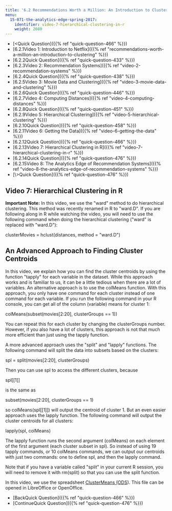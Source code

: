 ```yaml
---
title: '6.2 Recommendations Worth a Million: An Introduction to Clustering '
menu:
  15-071-the-analytics-edge-spring-2017:
    identifier: video-7-hierarchical-clustering-in-r
    weight: 2080
---
```

*   [<Quick Question]({{% ref "quick-question-466" %}})
*   [6.2.1Video 1: Introduction to Netflix]({{% ref "recommendations-worth-a-million-an-introduction-to-clustering" %}})
*   [6.2.2Quick Question]({{% ref "quick-question-433" %}})
*   [6.2.3Video 2: Recommendation Systems]({{% ref "video-2-recommendation-systems" %}})
*   [6.2.4Quick Question]({{% ref "quick-question-438" %}})
*   [6.2.5Video 3: Movie Data and Clustering]({{% ref "video-3-movie-data-and-clustering" %}})
*   [6.2.6Quick Question]({{% ref "quick-question-446" %}})
*   [6.2.7Video 4: Computing Distances]({{% ref "video-4-computing-distances" %}})
*   [6.2.8Quick Question]({{% ref "quick-question-451" %}})
*   [6.2.9Video 5: Hierarchical Clustering]({{% ref "video-5-hierarchical-clustering" %}})
*   [6.2.10Quick Question]({{% ref "quick-question-458" %}})
*   [6.2.11Video 6: Getting the Data]({{% ref "video-6-getting-the-data" %}})
*   [6.2.12Quick Question]({{% ref "quick-question-466" %}})
*   [6.2.13Video 7: Hierarchical Clustering in R]({{% ref "video-7-hierarchical-clustering-in-r" %}})
*   [6.2.14Quick Question]({{% ref "quick-question-476" %}})
*   [6.2.15Video 8: The Analytics Edge of Recommendation Systems]({{% ref "video-8-the-analytics-edge-of-recommendation-systems" %}})
*   [\\>Quick Question]({{% ref "quick-question-476" %}})

Video 7: Hierarchical Clustering in R
-------------------------------------

**Important Note:** In this video, we use the "ward" method to do hierarchical clustering. This method was recently renamed in R to "ward.D". If you are following along in R while watching the video, you will need to use the following command when doing the hierarchical clustering ("ward" is replaced with "ward.D"):

clusterMovies = hclust(distances, method = "ward.D")

An Advanced Approach to Finding Cluster Centroids
-------------------------------------------------

In this video, we explain how you can find the cluster centroids by using the function "tapply" for each variable in the dataset. While this approach works and is familiar to us, it can be a little tedious when there are a lot of variables. An alternative approach is to use the colMeans function. With this approach, you only have one command for each cluster instead of one command for each variable. If you run the following command in your R console, you can get all of the column (variable) means for cluster 1:

colMeans(subset(movies\[2:20\], clusterGroups == 1))

You can repeat this for each cluster by changing the clusterGroups number. However, if you also have a lot of clusters, this approach is not that much more efficient than just using the tapply function.

A more advanced approach uses the "split" and "lapply" functions. The following command will split the data into subsets based on the clusters:

spl = split(movies\[2:20\], clusterGroups)

Then you can use spl to access the different clusters, because

spl\[\[1\]\]

is the same as

subset(movies\[2:20\], clusterGroups == 1)

so colMeans(spl\[\[1\]\]) will output the centroid of cluster 1. But an even easier approach uses the lapply function. The following command will output the cluster centroids for all clusters:

lapply(spl, colMeans)

The lapply function runs the second argument (colMeans) on each element of the first argument (each cluster subset in spl). So instead of using 19 tapply commands, or 10 colMeans commands, we can output our centroids with just two commands: one to define spl, and then the lapply command.

Note that if you have a variable called "split" in your current R session, you will need to remove it with rm(split) so that you can use the split function.

In this video, we use the spreadsheet [ClusterMeans (ODS](https://open-learning-course-data.s3.amazonaws.com/15-071-the-analytics-edge-spring-2017/f5d06b43b7c6dffc27552d12924b69ee_ClusterMeans.ods)). This file can be opened in LibreOffice or OpenOffice. 

*   [BackQuick Question]({{% ref "quick-question-466" %}})
*   [ContinueQuick Question]({{% ref "quick-question-476" %}})